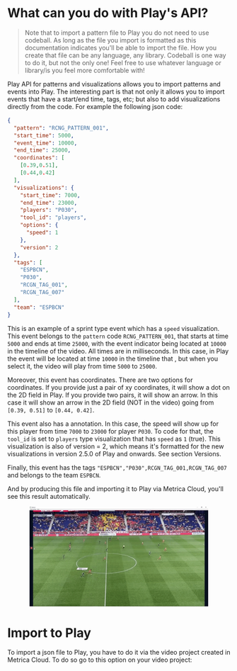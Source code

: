 # What can you do with Play's API?

> Note that to import a pattern file to Play you do not need to use codeball. As long as the file you import is formatted as this documentation indicates you'll be able to import the file. How you create that file can be any language, any library. Codeball is one way to do it, but not the only one! Feel free to use whatever language or library/is you feel more comfortable with!

Play API for patterns and visualizations allows you to import patterns and events into Play. The interesting part is that not only it allows you to import events that have a start/end time, tags, etc; but also to add visualizations directly from the code. For example the following json code:

```json
{
  "pattern": "RCNG_PATTERN_001",
  "start_time": 5000,
  "event_time": 10000,
  "end_time": 25000,
  "coordinates": [
    [0.39,0.51],
    [0.44,0.42]
  ],
  "visualizations": {
    "start_time": 7000,
    "end_time": 23000,
    "players": "P030",
    "tool_id": "players",
    "options": {
      "speed": 1
    },
    "version": 2
  },
  "tags": [
    "ESPBCN",
    "P030",
    "RCGN_TAG_001",
    "RCGN_TAG_007"
  ],
  "team": "ESPBCN"
}
```

This is an example of a sprint type event which has a `speed` visualization.  This event belongs to the `pattern` code  `RCNG_PATTERN_001`, that starts at time `5000` and ends at time `25000`, with the event indicator being located at `10000` in the timeline of the video. All times are in milliseconds. In this case, in Play the event will be located at time `10000` in the timeline that , but when you select it, the video will play from time `5000` to `25000`. 

Moreover, this event has coordinates. There are two options for coordinates. If you provide just a pair of xy coordinates, it will show a dot on the 2D field in Play. If you provide two pairs, it will show an arrow. In this case it will show an arrow in the 2D field (NOT in the video) going from `[0.39, 0.51]` to `[0.44, 0.42]`.

This event also has a annotation. In this case, the speed will show up for this player from time `7000` to `23000` for player `P030`. To code for that, the `tool_id` is set to `players` type visualization that has `speed` as `1` (true). This visualization is also of version = 2, which means it's formatted for the new visualizations in version 2.5.0 of Play and onwards. See section Versions.

Finally, this event has the tags `"ESPBCN","P030",RCGN_TAG_001,RCGN_TAG_007` and belongs to the team `ESPBCN`.

And by producing this file and importing it to Play via Metrica Cloud, you'll see this result automatically. 

<p align="center">
  <img src="../media/sprint.gif" width="80%" />
</p>

# Import to Play
To import a json file to Play, you have to do it via the video project created in Metrica Cloud. To do so go to this option on your video project:
